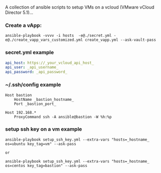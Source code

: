 A collection of ansible scripts to setup VMs on a vcloud (VMware vCloud Director 5.1)...


### Create a vApp:
```shell
ansible-playbook -vvvv -i hosts  -e@./secret.yml -e@./create_vapp_vars_customized.yml create_vapp.yml --ask-vault-pass

```
### secret.yml example
```YAML
api_host: https://_your_vcloud_api_host_
api_user: _api_username_
api_password: _api_password_
```

### ~/.ssh/config example
```
Host bastion
    HostName _bastion_hostname_
    Port _bastion_port_

Host 192.168.*
    ProxyCommand ssh -A ansible@bastion -W %h:%p
```

### setup ssh key on a vm example
```shell
ansible-playbook setup_ssh_key.yml --extra-vars "hosts=_hostname_ os=ubuntu key_tag=vm" --ask-pass

or

ansible-playbook setup_ssh_key.yml --extra-vars "hosts=_hostname_ os=centos key_tag=bastion" --ask-pass
```
